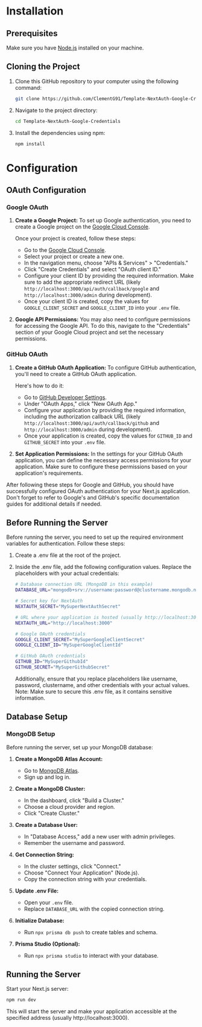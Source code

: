 # Installation

## Prerequisites

Make sure you have [Node.js](https://nodejs.org) installed on your machine.

## Cloning the Project

1. Clone this GitHub repository to your computer using the following command:
   ```bash
   git clone https://github.com/ClementG91/Template-NextAuth-Google-Credentials.git
   ```
2. Navigate to the project directory:
   ```bash
   cd Template-NextAuth-Google-Credentials
   ```
3. Install the dependencies using npm:
   ```bash
   npm install
   ```

# Configuration

## OAuth Configuration

### Google OAuth

1. **Create a Google Project:**
   To set up Google authentication, you need to create a Google project on the [Google Cloud Console](https://console.cloud.google.com/).

   Once your project is created, follow these steps:

   - Go to the [Google Cloud Console](https://console.cloud.google.com/).
   - Select your project or create a new one.
   - In the navigation menu, choose "APIs & Services" > "Credentials."
   - Click "Create Credentials" and select "OAuth client ID."
   - Configure your client ID by providing the required information. Make sure to add the appropriate redirect URL (likely `http://localhost:3000/api/auth/callback/google` and `http://localhost:3000/admin` during development).
   - Once your client ID is created, copy the values for `GOOGLE_CLIENT_SECRET` and `GOOGLE_CLIENT_ID` into your `.env` file.

2. **Google API Permissions:**
   You may also need to configure permissions for accessing the Google API.
   To do this, navigate to the "Credentials" section of your Google Cloud project and set the necessary permissions.

### GitHub OAuth

1. **Create a GitHub OAuth Application:**
   To configure GitHub authentication, you'll need to create a GitHub OAuth application.

   Here's how to do it:

   - Go to [GitHub Developer Settings](https://github.com/settings/developers).
   - Under "OAuth Apps," click "New OAuth App."
   - Configure your application by providing the required information, including the authorization callback URL (likely `http://localhost:3000/api/auth/callback/github` and `http://localhost:3000/admin` during development).
   - Once your application is created, copy the values for `GITHUB_ID` and `GITHUB_SECRET` into your `.env` file.

2. **Set Application Permissions:**
   In the settings for your GitHub OAuth application, you can define the necessary access permissions for your application. Make sure to configure these permissions based on your application's requirements.

After following these steps for Google and GitHub, you should have successfully configured OAuth authentication for your Next.js application. Don't forget to refer to Google's and GitHub's specific documentation guides for additional details if needed.

## Before Running the Server

Before running the server, you need to set up the required environment variables for authentication. Follow these steps:

1. Create a .env file at the root of the project.

2. Inside the .env file, add the following configuration values. Replace the placeholders with your actual credentials:

   ```bash
   # Database connection URL (MongoDB in this example)
   DATABASE_URL="mongodb+srv://username:password@clustername.mongodb.net/databasename"

   # Secret key for NextAuth
   NEXTAUTH_SECRET="MySuperNextAuthSecret"

   # URL where your application is hosted (usually http://localhost:3000 for development)
   NEXTAUTH_URL="http://localhost:3000"

   # Google OAuth credentials
   GOOGLE_CLIENT_SECRET="MySuperGoogleClientSecret"
   GOOGLE_CLIENT_ID="MySuperGoogleClientId"

   # GitHub OAuth credentials
   GITHUB_ID="MySuperGithubId"
   GITHUB_SECRET="MySuperGithubSecret"
   ```

   Additionally, ensure that you replace placeholders like username, password, clustername, and other credentials with your actual values. Note: Make sure to secure this .env file, as it contains sensitive information.

## Database Setup

### MongoDB Setup

Before running the server, set up your MongoDB database:

1. **Create a MongoDB Atlas Account:**

   - Go to [MongoDB Atlas](https://www.mongodb.com/cloud/atlas).
   - Sign up and log in.

2. **Create a MongoDB Cluster:**

   - In the dashboard, click "Build a Cluster."
   - Choose a cloud provider and region.
   - Click "Create Cluster."

3. **Create a Database User:**

   - In "Database Access," add a new user with admin privileges.
   - Remember the username and password.

4. **Get Connection String:**

   - In the cluster settings, click "Connect."
   - Choose "Connect Your Application" (Node.js).
   - Copy the connection string with your credentials.

5. **Update .env File:**

   - Open your `.env` file.
   - Replace `DATABASE_URL` with the copied connection string.

6. **Initialize Database:**

   - Run `npx prisma db push` to create tables and schema.

7. **Prisma Studio (Optional):**
   - Run `npx prisma studio` to interact with your database.

## Running the Server

Start your Next.js server:

```bash
npm run dev
```

This will start the server and make your application accessible at the specified address (usually http://localhost:3000).
